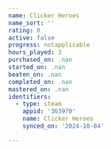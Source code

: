 ```yaml
---
name: Clicker Heroes
name_sort: ''
rating: 0
active: false
progress: notapplicable
hours_played: 3
purchased_on: .nan
started_on: .nan
beaten_on: .nan
completed_on: .nan
mastered_on: .nan
identifiers:
  - type: steam
    appid: '363970'
    name: Clicker Heroes
    synced_on: '2024-10-04'

---
```

